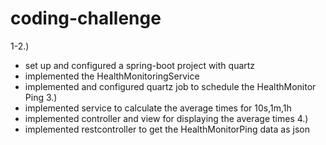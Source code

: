 # coding-challenge
1-2.)
- set up and configured a spring-boot project with quartz
- implemented the HealthMonitoringService
- implemented and configured quartz job to schedule the HealthMonitor Ping
3.)
- implemented service to calculate the average times for 10s,1m,1h
- implemented controller and view for displaying the average times
4.)
- implemented restcontroller to get the HealthMonitorPing data as json 
